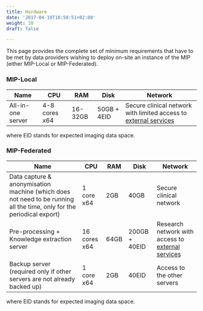 ```yaml
---
title: Hardware
date: '2017-04-19T18:58:51+02:00'
weight: 10
draft: false

---
```


This page provides the complete set of minimum requirements that have to be met by data providers wishing to deploy on-site an instance of the MIP (either MIP-Local or MIP-Federated).

### MIP-Local

| Name                   |CPU            | RAM      | Disk           | Network
|------------------------|---------------|----------|----------------|----------------------------------------------------------------------------
| All-in-one server      | 4-8 cores x64 | 16-32GB  | 50GB + 4EID    | Secure clinical network with limited access to [external services](/services)

where EID stands for expected imaging data space.

### MIP-Federated

| Name                                                                                                                                    |CPU          | RAM   | Disk             | Network
|-----------------------------------------------------------------------------------------------------------------------------------------|-------------|-------|------------------|-----------------------------------------------------------------------------
| Data capture & anonymisation machine (which does not need to be running all the time, only for the periodical export) | 1 core x64 | 2GB   | 40GB             | Secure clinical network
| Pre-processing + Knowledge extraction server                                                                                            | 16 cores x64| 64GB  | 200GB + 40EID    | Research network with access to [external services](/services)
| Backup server (required only if other servers are not already backed up)                                                                   | 1 core x64  | 2GB   | 40EID            | Access to the other servers

where EID stands for expected imaging data space.
